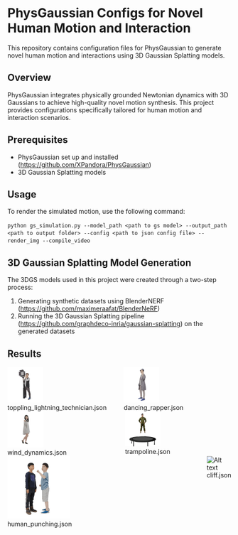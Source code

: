 # PhysGaussian Configs for Novel Human Motion and Interaction

This repository contains configuration files for PhysGaussian to generate novel
human motion and interactions using 3D Gaussian Splatting models.

## Overview

PhysGaussian integrates physically grounded Newtonian dynamics with 3D Gaussians
to achieve high-quality novel motion synthesis. This project provides
configurations specifically tailored for human motion and interaction scenarios.

## Prerequisites

- PhysGaussian set up and installed (https://github.com/XPandora/PhysGaussian)
- 3D Gaussian Splatting models

## Usage

To render the simulated motion, use the following command:

`python gs_simulation.py --model_path <path to gs model> --output_path <path to output folder> --config <path to json config file> --render_img --compile_video`

## 3D Gaussian Splatting Model Generation

The 3DGS models used in this project were created through a two-step process:

1. Generating synthetic datasets using BlenderNERF
   (https://github.com/maximeraafat/BlenderNeRF)
2. Running the 3D Gaussian Splatting pipeline
   (https://github.com/graphdeco-inria/gaussian-splatting) on the generated
   datasets

## Results

<div style="display: flex; gap: 20px;">
<div>
<img src="./results/Picture11.gif" alt="Alt text" width="33%"/>
<figcaption>toppling_lightning_technician.json</figcaption>
</div>
<div>
<img src="./results/Picture12.gif" alt="Alt text" width="33%"/> <figcaption>dancing_rapper.json</figcaption> 
</div>
</div>

<div style="display: flex; gap: 20px;">
<div>
<img src="./results/Picture13.gif" alt="Alt text" width="33%"/> 
<figcaption>wind_dynamics.json</figcaption> 
</div>
<div>
<img src="./results/Picture14.gif" alt="Alt text" width="33%"/> 
<figcaption>trampoline.json</figcaption> 
</div>
</div>

<div style="display: flex; gap: 20px;">
<div>
<img src="./results/Picture15.gif" alt="Alt text" width="33%"/>
<figcaption>human_punching.json</figcaption>
</div>
<div>
<img src="./results/Picture16.gif" alt="Alt text"width="33%"/>
<figcaption>cliff.json</figcaption>
</div>
</div>
